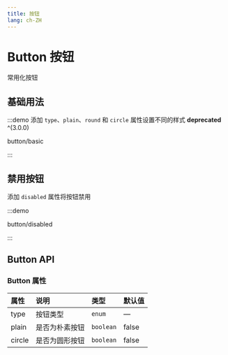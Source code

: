 ```yaml
---
title: 按钮
lang: ch-ZH
---
```


# Button 按钮

常用化按钮

## 基础用法

:::demo 添加 `type`、`plain`、`round` 和 `circle` 属性设置不同的样式 **deprecated** ^(3.0.0)

button/basic

:::

## 禁用按钮

添加 `disabled` 属性将按钮禁用

:::demo

button/disabled

:::

## Button API

### Button 属性

| 属性        |      说明      |  类型 | 默认值 |
| :------------ | :----------- | :---- | :---- |
| type | 按钮类型 | `enum` | — |
| plain | 是否为朴素按钮 | `boolean` | false |
| circle | 是否为圆形按钮 | `boolean` | false |
